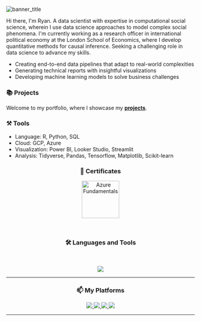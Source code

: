 ![banner_title](https://github.com/user-attachments/assets/c7a678be-2307-4d54-9b43-3b4fbdf783f7)

Hi there, I'm Ryan. A data scientist with expertise in computational social science, wherein I use data science approaches to model complex social phenomena. I'm currently working as a research officer in international political economy at the London School of Economics, where I develop quantitative methods for causal inference. Seeking a challenging role in data science to advance my skills.

* Creating end-to-end data pipelines that adapt to real-world complexities
* Generating technical reports with insightful visualizations
* Developing machine learning models to solve business challenges 

### 📚 Projects
Welcome to my portfolio, where I showcase my **[projects](https://github.com/ry-rousseau/portfolio-guide)**.

### ⚒️ Tools
* Language: R, Python, SQL
* Cloud: GCP, Azure
* Visualization: Power BI, Looker Studio, Streamlit
* Analysis: Tidyverse, Pandas, Tensorflow, Matplotlib, Scikit-learn

<h3 align="center">📜 Certificates</h3>

<p align="center">
  <a href="https://www.credly.com/badges/5917b3f4-5ed9-4a10-94cc-6083177f0573" target="_blank">
    <img src="https://images.credly.com/size/340x340/images/4136ced8-75d5-4afb-8677-40b6236e2672/azure-ai-fundamentals-600x600.png" alt="Azure Fundamentals" width="100"/>
  </a>
</p>

<br>

<h3 align="center">🛠️ Languages and Tools</h3>
<br>
<p align="center">
  <img src="https://skillicons.dev/icons?i=python,r,pytorch,scikitlearn,latex,postgres,git,vscode,azure,gcp" />
</p>
<hr>

<h3 align="center">📫 My Platforms</h3>
<div align="center">
  <a href="ryanhrousseau@gmail.com">
    <img src="https://img.shields.io/badge/Gmail-333333?style=for-the-badge&logo=gmail&logoColor=red" />
  </a>
  <a href="https://www.linkedin.com/in/ryan-rousseau-24104b230/" target="_blank">
    <img src="https://img.shields.io/badge/LinkedIn-0077B5?style=for-the-badge&logo=linkedin&logoColor=white" target="_blank" />
  </a>
  <a href="https://www.kaggle.com/ryanrousseau" target="_blank">
    <img src="https://img.shields.io/badge/Kaggle-20BEFF?style=for-the-badge&logo=kaggle&logoColor=white" />
  </a>
  <a href="https://www.lse.ac.uk/international-relations/people/rousseau" target="_blank">
  <img src="https://img.shields.io/badge/LSE-E41F26?style=for-the-badge&logoColor=white" />
  </a>
</div>

<hr>

<!--
**Ry-Rousseau/Ry-Rousseau** is a ✨ _special_ ✨ repository because its `README.md` (this file) appears on your GitHub profile.

Here are some ideas to get you started:

- 🔭 I’m currently working on ...
- 🌱 I’m currently learning ...
- 👯 I’m looking to collaborate on ...
- 🤔 I’m looking for help with ...
- 💬 Ask me about ...
- 📫 How to reach me: ...
- 😄 Pronouns: ...
- ⚡ Fun fact: ...
-->
